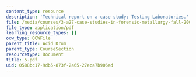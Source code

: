 ```yaml
---
content_type: resource
description: 'Technical report on a case study: Testing Laboratories.'
file: /media/courses/3-a27-case-studies-in-forensic-metallurgy-fall-2007/0588bc179db5873f2a6527eca7b906ad_5.pdf
file_type: application/pdf
learning_resource_types: []
ocw_type: OCWFile
parent_title: Acid Drum
parent_type: CourseSection
resourcetype: Document
title: 5.pdf
uid: 0588bc17-9db5-873f-2a65-27eca7b906ad
---
```

